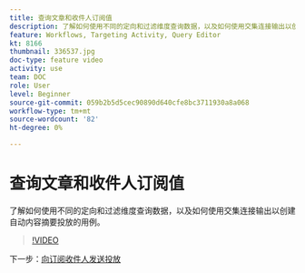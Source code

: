 ```yaml
---
title: 查询文章和收件人订阅值
description: 了解如何使用不同的定向和过滤维度查询数据，以及如何使用交集连接输出以创建自动内容摘要投放的用例。
feature: Workflows, Targeting Activity, Query Editor
kt: 8166
thumbnail: 336537.jpg
doc-type: feature video
activity: use
team: DOC
role: User
level: Beginner
source-git-commit: 059b2b5d5cec90890d640cfe8bc3711930a8a068
workflow-type: tm+mt
source-wordcount: '82'
ht-degree: 0%

---
```



# 查询文章和收件人订阅值

了解如何使用不同的定向和过滤维度查询数据，以及如何使用交集连接输出以创建自动内容摘要投放的用例。

>[!VIDEO](https://video.tv.adobe.com/v/336537?quality=12)

下一步：[向订阅收件人发送投放](/help/tutorial-use-soap-apis/send-delivery-to-subscribed-recipients.md)
